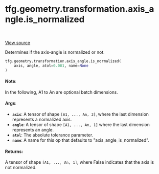 <div itemscope itemtype="http://developers.google.com/ReferenceObject">
<meta itemprop="name" content="tfg.geometry.transformation.axis_angle.is_normalized" />
<meta itemprop="path" content="Stable" />
</div>

# tfg.geometry.transformation.axis_angle.is_normalized

<!-- Insert buttons and diff -->

<table class="tfo-notebook-buttons tfo-api" align="left">
</table>

<a target="_blank" href="https://github.com/tensorflow/graphics/blob/master/tensorflow_graphics/geometry/transformation/axis_angle.py">View source</a>



Determines if the axis-angle is normalized or not.

```python
tfg.geometry.transformation.axis_angle.is_normalized(
    axis, angle, atol=0.001, name=None
)
```



<!-- Placeholder for "Used in" -->


#### Note:

In the following, A1 to An are optional batch dimensions.



#### Args:


* <b>`axis`</b>: A tensor of shape `[A1, ..., An, 3]`, where the last dimension
  represents a normalized axis.
* <b>`angle`</b>: A tensor of shape `[A1, ..., An, 1]` where the last dimension
  represents an angle.
* <b>`atol`</b>: The absolute tolerance parameter.
* <b>`name`</b>: A name for this op that defaults to "axis_angle_is_normalized".


#### Returns:

A tensor of shape `[A1, ..., An, 1]`, where False indicates that the axis is
not normalized.
